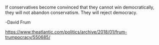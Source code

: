 If conservatives become convinced that they cannot win democratically, they will not abandon conservatism. They will reject democracy.

-David Frum

https://www.theatlantic.com/politics/archive/2018/01/frum-trumpocracy/550685/
